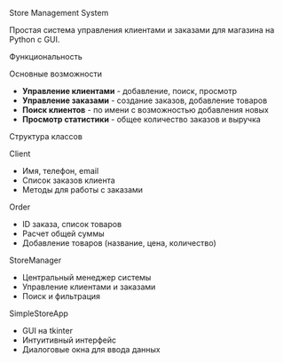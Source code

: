 Store Management System 

Простая система управления клиентами и заказами для магазина на Python с GUI.

Функциональность

Основные возможности
- **Управление клиентами** - добавление, поиск, просмотр
- **Управление заказами** - создание заказов, добавление товаров
- **Поиск клиентов** - по имени с возможностью добавления новых
- **Просмотр статистики** - общее количество заказов и выручка

Структура классов

Client
- Имя, телефон, email
- Список заказов клиента
- Методы для работы с заказами

Order  
- ID заказа, список товаров
- Расчет общей суммы
- Добавление товаров (название, цена, количество)

StoreManager
- Центральный менеджер системы
- Управление клиентами и заказами
- Поиск и фильтрация

SimpleStoreApp
- GUI на tkinter
- Интуитивный интерфейс
- Диалоговые окна для ввода данных
